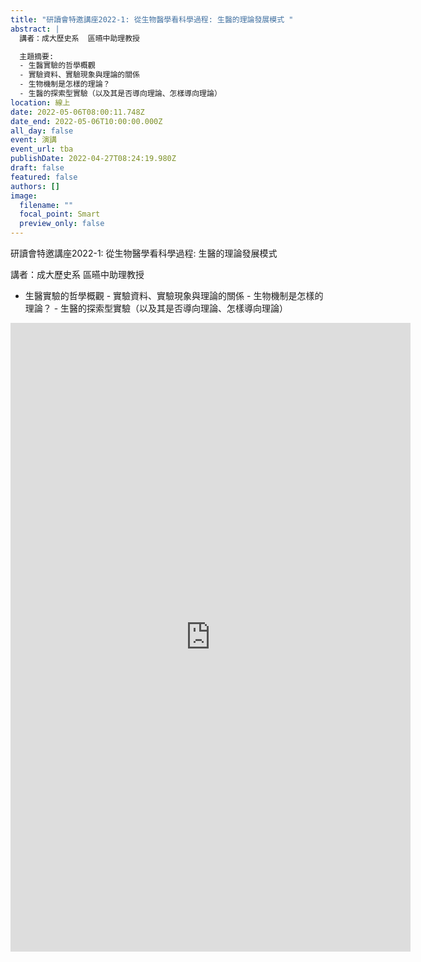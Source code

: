 ```yaml
---
title: "研讀會特邀講座2022-1: 從生物醫學看科學過程: 生醫的理論發展模式 "
abstract: |
  講者：成大歷史系  區曣中助理教授

  主題摘要: 
  - 生醫實驗的哲學概觀
  - 實驗資料、實驗現象與理論的關係
  - 生物機制是怎樣的理論？
  - 生醫的探索型實驗（以及其是否導向理論、怎樣導向理論）
location: 線上
date: 2022-05-06T08:00:11.748Z
date_end: 2022-05-06T10:00:00.000Z
all_day: false
event: 演講
event_url: tba
publishDate: 2022-04-27T08:24:19.980Z
draft: false
featured: false
authors: []
image:
  filename: ""
  focal_point: Smart
  preview_only: false
---
```



研讀會特邀講座2022-1: 從生物醫學看科學過程: 生醫的理論發展模式 

講者：成大歷史系 區曣中助理教授

* 生醫實驗的哲學概觀 - 實驗資料、實驗現象與理論的關係 - 生物機制是怎樣的理論？ - 生醫的探索型實驗（以及其是否導向理論、怎樣導向理論）

<iframe src="https://docs.google.com/forms/d/e/1FAIpQLSfn1l_3BcWxB3zeIu0qcoePADNMVfuSk83AyccOmlotoF9NWQ/viewform?embedded=true" width="640" height="1006" frameborder="0" marginheight="0" marginwidth="0">Loading…</iframe>